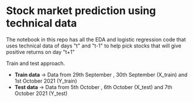# Stock market prediction using technical data

The notebook in this repo has all the EDA and logistic regression code that uses technical data of days "t" and "t-1" to help pick stocks that will give positive returns on day "t+1"

Train and test approach.
<ul>
<li><b> Train data </b> -> Data from 29th September , 30th September (X_train) and 1st October 2021 (Y_train)</li>
<li><b> Test data </b> -> Data from 5th October , 6th October (X_test) and 7th October 2021 (Y_test)</li>
</ul>
